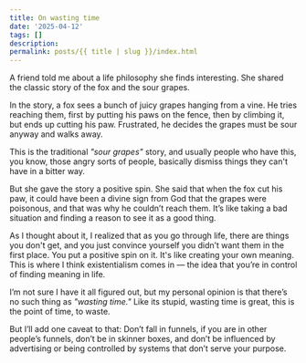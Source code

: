 ```yaml
---
title: On wasting time
date: '2025-04-12'
tags: []
description: 
permalink: posts/{{ title | slug }}/index.html
---
```


A friend told me about a life philosophy she finds interesting. She shared the classic story of the fox and the sour grapes.

In the story, a fox sees a bunch of juicy grapes hanging from a vine. He tries reaching them, first by putting his paws on the fence, then by climbing it, but ends up cutting his paw. 
Frustrated, he decides the grapes must be sour anyway and walks away. 

This is the traditional *"sour grapes"* story, and usually people who have this, you know, those angry sorts of people, basically dismiss things they can't have in a bitter way.

But she gave the story a positive spin. She said that when the fox cut his paw, it could have been a divine sign from God that the grapes were poisonous, and that was why he couldn’t reach them. It’s like taking a bad situation and finding a reason to see it as a good thing.

As I thought about it, I realized that as you go through life, there are things you don't get, and you just convince yourself you didn’t want them in the first place. You put a positive spin on it. It's like creating your own meaning. This is where I think existentialism comes in — the idea that you’re in control of finding meaning in life.

I’m not sure I have it all figured out, but my personal opinion is that there’s no such thing as *"wasting time."* Like its stupid, wasting time is great, this is the point of time, to waste. 

But I’ll add one caveat to that: Don’t fall in funnels, if you are in other people’s funnels, don’t be in skinner boxes, and don’t be influenced by advertising or being controlled by systems that don’t serve your purpose.

